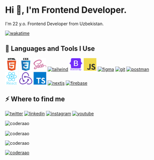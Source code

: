 <h1>Hi 👋, I'm Frontend Developer.</h1>
<p>I'm 22 y.o. Frontend Developer from Uzbekistan.</p>

[![wakatime](https://wakatime.com/badge/user/eb3834bf-a015-4f1b-adf6-50ed836f800c.svg)](https://wakatime.com/@eb3834bf-a015-4f1b-adf6-50ed836f800c)

<h2>🚀 Languages and Tools I Use</h2>
<p><a target="_blank"
      href="https://raw.githubusercontent.com/devicons/devicon/master/icons/html5/html5-original-wordmark.svg"
      style="display: inline-block;"><img
        src="https://raw.githubusercontent.com/devicons/devicon/master/icons/html5/html5-original-wordmark.svg"
        alt="html5" width="42" height="42"/></a>
    <a target="_blank"
       href="https://raw.githubusercontent.com/devicons/devicon/master/icons/css3/css3-original-wordmark.svg"
       style="display: inline-block;"><img
            src="https://raw.githubusercontent.com/devicons/devicon/master/icons/css3/css3-original-wordmark.svg"
            alt="css3" width="42" height="42"/></a>
    <a target="_blank" href="https://raw.githubusercontent.com/devicons/devicon/master/icons/sass/sass-original.svg"
       style="display: inline-block;"><img
            src="https://raw.githubusercontent.com/devicons/devicon/master/icons/sass/sass-original.svg" alt="sass"
            width="42" height="42"/></a>
    <a target="_blank" href="https://www.vectorlogo.zone/logos/tailwindcss/tailwindcss-icon.svg"
       style="display: inline-block;"><img src="https://www.vectorlogo.zone/logos/tailwindcss/tailwindcss-icon.svg"
                                           alt="tailwind" width="42" height="42"/></a>
    <a target="_blank"
       href="https://raw.githubusercontent.com/devicons/devicon/master/icons/bootstrap/bootstrap-plain-wordmark.svg"
       style="display: inline-block;"><img
            src="https://raw.githubusercontent.com/devicons/devicon/master/icons/bootstrap/bootstrap-plain-wordmark.svg"
            alt="bootstrap" width="42" height="42"/></a>
    <a target="_blank"
       href="https://raw.githubusercontent.com/devicons/devicon/master/icons/javascript/javascript-original.svg"
       style="display: inline-block;"><img
            src="https://raw.githubusercontent.com/devicons/devicon/master/icons/javascript/javascript-original.svg"
            alt="javascript" width="42" height="42"/></a>
    <a target="_blank" href="https://www.vectorlogo.zone/logos/figma/figma-icon.svg" style="display: inline-block;"><img
            src="https://www.vectorlogo.zone/logos/figma/figma-icon.svg" alt="figma" width="42" height="42"/></a>
    <a target="_blank" href="https://www.vectorlogo.zone/logos/git-scm/git-scm-icon.svg" style="display: inline-block;"><img
            src="https://www.vectorlogo.zone/logos/git-scm/git-scm-icon.svg" alt="git" width="42" height="42"/></a>
    <a target="_blank" href="https://www.vectorlogo.zone/logos/getpostman/getpostman-icon.svg"
       style="display: inline-block;"><img src="https://www.vectorlogo.zone/logos/getpostman/getpostman-icon.svg"
                                           alt="postman" width="42" height="42"/></a>
    <a target="_blank"
       href="https://raw.githubusercontent.com/devicons/devicon/master/icons/react/react-original-wordmark.svg"
       style="display: inline-block;"><img
            src="https://raw.githubusercontent.com/devicons/devicon/master/icons/react/react-original-wordmark.svg"
            alt="react" width="42" height="42"/></a>
    <a target="_blank" href="https://raw.githubusercontent.com/devicons/devicon/master/icons/redux/redux-original.svg"
       style="display: inline-block;"><img
            src="https://raw.githubusercontent.com/devicons/devicon/master/icons/redux/redux-original.svg" alt="redux"
            width="42" height="42"/></a>
    <a target="_blank"
       href="https://raw.githubusercontent.com/devicons/devicon/master/icons/typescript/typescript-original.svg"
       style="display: inline-block;"><img
            src="https://raw.githubusercontent.com/devicons/devicon/master/icons/typescript/typescript-original.svg"
            alt="typescript" width="42" height="42"/></a>
    <a target="_blank" href="https://cdn.worldvectorlogo.com/logos/nextjs-2.svg" style="display: inline-block;"><img
            src="https://cdn.worldvectorlogo.com/logos/nextjs-2.svg" alt="nextjs" width="42" height="42"/></a>
    <a target="_blank" href="https://www.vectorlogo.zone/logos/firebase/firebase-icon.svg"
       style="display: inline-block;"><img src="https://www.vectorlogo.zone/logos/firebase/firebase-icon.svg"
                                           alt="firebase" width="42" height="42"/></a></p>
<h2>⚡️ Where to find me</h2>
<p><a target="_blank" href="https://x.com/CoderAAO" style="display: inline-block;"><img
        src="https://img.shields.io/badge/twitter-x?style=for-the-badge&logo=x&logoColor=white&color=%230f1419"
        alt="twitter"/></a>
    <a target="_blank" href="https://www.linkedin.com/in/azizbekfrontend/"
       style="display: inline-block;"><img
            src="https://img.shields.io/badge/linkedin-logo?style=for-the-badge&logo=linkedin&logoColor=white&color=%230a77b6"
            alt="linkedin"/></a>
    <a target="_blank" href="https://www.instagram.com/coderaao/"
       style="display: inline-block;"><img
            src="https://img.shields.io/badge/instagram-logo?style=for-the-badge&logo=instagram&logoColor=white&color=%23F35369"
            alt="instagram"/></a>
    <a target="_blank" href="https://www.youtube.com/@coderaao"
       style="display: inline-block;"><img
            src="https://img.shields.io/badge/youtube-logo?style=for-the-badge&logo=youtube&logoColor=white&color=%23cc0000"
            alt="youtube"/></a></p>
<p><img align="center" src="https://github-readme-stats.vercel.app/api?username=coderaao&show_icons=true&locale=en"
        alt="coderaao"/></p>
<p><img align="center" src="https://github-readme-streak-stats.herokuapp.com/?user=coderaao&" alt="coderaao"/></p>
<p>
    <img src="https://github-readme-stats.vercel.app/api/top-langs?username=coderaao&show_icons=true&locale=en&layout=compact"
         alt="coderaao"/></p>
<p><a href="https://github.com/ryo-ma/github-profile-trophy"><img
        src="https://github-profile-trophy.vercel.app/?username=coderaao" alt="coderaao"/></a></p>
